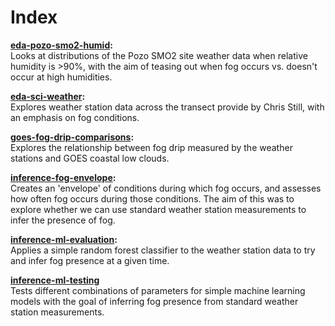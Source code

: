 # Index 

__[eda-pozo-smo2-humid](eda-pozo-smo2-humid.ipynb):__   
Looks at distributions of the Pozo SMO2 site weather data when relative humidity is >90%, with the aim of teasing out when fog occurs vs. doesn't occur at high humidities. 

__[eda-sci-weather](eda-sci-weather.ipynb):__    
Explores weather station data across the transect provide by Chris Still, with an emphasis on fog conditions.  

__[goes-fog-drip-comparisons](goes-fog-drip-comparisons.ipynb):__    
Explores the relationship between fog drip measured by the weather stations and GOES coastal low clouds. 

__[inference-fog-envelope](inference-fog-envelope.ipynb):__   
Creates an 'envelope' of conditions during which fog occurs, and assesses how often fog occurs during those conditions. The aim of this was to explore whether we can use standard weather station measurements to infer the presence of fog. 

__[inference-ml-evaluation](inference-ml-evaluation.ipynb):__   
Applies a simple random forest classifier to the weather station data to try and infer fog presence at a given time.  

__[inference-ml-testing](inference-ml-testing.ipynb)__   
Tests different combinations of parameters for simple machine learning models with the goal of inferring fog presence from standard weather station measurements. 